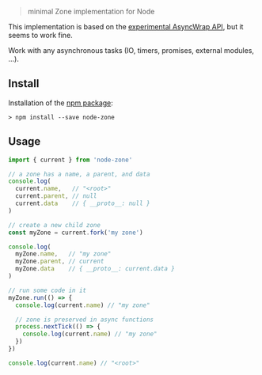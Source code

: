 > minimal Zone implementation for Node

This implementation is based on the [experimental AsyncWrap API](https://github.com/nodejs/diagnostics/blob/master/tracing/AsyncWrap/README.md), but it seems to work fine.

Work with any asynchronous tasks (IO, timers, promises, external modules, …).

## Install

Installation of the [npm package](https://npmjs.org/package/node-zone):

```
> npm install --save node-zone
```

## Usage

```js
import { current } from 'node-zone'

// a zone has a name, a parent, and data
console.log(
  current.name,   // "<root>"
  current.parent, // null
  current.data    // { __proto__: null }
)

// create a new child zone
const myZone = current.fork('my zone')

console.log(
  myZone.name,   // "my zone"
  myZone.parent, // current
  myZone.data    // { __proto__: current.data }
)

// run some code in it
myZone.run(() => {
  console.log(current.name) // "my zone"

  // zone is preserved in async functions
  process.nextTick(() => {
    console.log(current.name) // "my zone"
  })
})

console.log(current.name) // "<root>"
```
